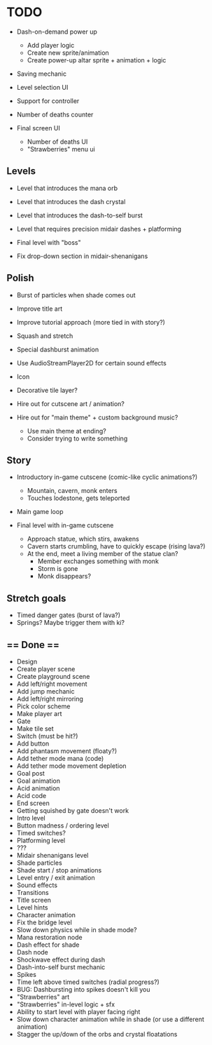 # TODO

- Dash-on-demand power up
  - Add player logic
  - Create new sprite/animation
  - Create power-up altar sprite + animation + logic

- Saving mechanic
- Level selection UI
- Support for controller
- Number of deaths counter
- Final screen UI
  - Number of deaths UI
  - "Strawberries" menu ui

## Levels

- Level that introduces the mana orb
- Level that introduces the dash crystal
- Level that introduces the dash-to-self burst
- Level that requires precision midair dashes + platforming
- Final level with "boss"

- Fix drop-down section in midair-shenanigans

## Polish

- Burst of particles when shade comes out
- Improve title art
- Improve tutorial approach (more tied in with story?)
- Squash and stretch
- Special dashburst animation

- Use AudioStreamPlayer2D for certain sound effects

- Icon
- Decorative tile layer?

- Hire out for cutscene art / animation?
- Hire out for "main theme" + custom background music?
  - Use main theme at ending?
  - Consider trying to write something


## Story

- Introductory in-game cutscene (comic-like cyclic animations?)
  - Mountain, cavern, monk enters
  - Touches lodestone, gets teleported

- Main game loop

- Final level with in-game cutscene
  - Approach statue, which stirs, awakens
  - Cavern starts crumbling, have to quickly escape (rising lava?)
  - At the end, meet a living member of the statue clan?
    - Member exchanges something with monk
    - Storm is gone
    - Monk disappears?

## Stretch goals

- Timed danger gates (burst of lava?)
- Springs? Maybe trigger them with ki?

## == Done ==

- Design
- Create player scene
- Create playground scene
- Add left/right movement
- Add jump mechanic
- Add left/right mirroring
- Pick color scheme
- Make player art
- Gate
- Make tile set
- Switch (must be hit?)
- Add button
- Add phantasm movement (floaty?)
- Add tether mode mana (code)
- Add tether mode movement depletion
- Goal post
- Goal animation
- Acid animation
- Acid code
- End screen
- Getting squished by gate doesn't work
- Intro level
- Button madness / ordering level
- Timed switches?
- Platforming level
- ???
- Midair shenanigans level
- Shade particles
- Shade start / stop animations
- Level entry / exit animation
- Sound effects
- Transitions
- Title screen
- Level hints
- Character animation
- Fix the bridge level
- Slow down physics while in shade mode?
- Mana restoration node
- Dash effect for shade
- Dash node
- Shockwave effect during dash
- Dash-into-self burst mechanic
- Spikes
- Time left above timed switches (radial progress?)
- BUG: Dashbursting into spikes doesn't kill you
- "Strawberries" art
- "Strawberries" in-level logic + sfx
- Ability to start level with player facing right
- Slow down character animation while in shade (or use a different animation)
- Stagger the up/down of the orbs and crystal floatations
